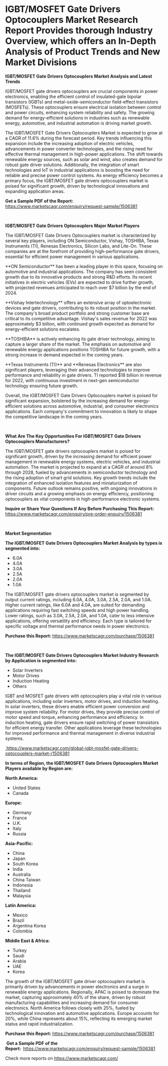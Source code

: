 <p><h1>IGBT/MOSFET Gate Drivers Optocouplers Market Research Report Provides thorough Industry Overview, which offers an In-Depth Analysis of Product Trends and New Market Divisions</h1></p><p><strong>IGBT/MOSFET Gate Drivers Optocouplers Market Analysis and Latest Trends</strong></p>
<p><p>IGBT/MOSFET gate drivers optocouplers are crucial components in power electronics, enabling the efficient control of insulated-gate bipolar transistors (IGBTs) and metal-oxide-semiconductor field-effect transistors (MOSFETs). These optocouplers ensure electrical isolation between control and power circuits, enhancing system reliability and safety. The growing demand for energy-efficient solutions in industries such as renewable energy, automotive, and industrial automation is driving market growth. </p><p>The IGBT/MOSFET Gate Drivers Optocouplers Market is expected to grow at a CAGR of 11.6% during the forecast period. Key trends influencing this expansion include the increasing adoption of electric vehicles, advancements in power converter technologies, and the rising need for effective thermal management in high-power applications. The shift towards renewable energy sources, such as solar and wind, also creates demand for robust gate driver solutions. Additionally, the integration of smart technologies and IoT in industrial applications is boosting the need for reliable and precise power control systems. As energy efficiency becomes a primary focus, the IGBT/MOSFET gate drivers optocouplers market is poised for significant growth, driven by technological innovations and expanding application areas.</p></p>
<p><strong>Get a Sample PDF of the Report:&nbsp;</strong> <a href="https://www.marketscagr.com/enquiry/request-sample/1506381?utm_campaign=2202&utm_medium=2&utm_source=Github&utm_content=ia&utm_term=12022025&utm_id=igbtmosfet-gate-drivers-optocouplers">https://www.marketscagr.com/enquiry/request-sample/1506381</a></p>
<p>&nbsp;</p>
<p><strong>IGBT/MOSFET Gate Drivers Optocouplers Major Market Players</strong></p>
<p><p>The IGBT/MOSFET Gate Drivers Optocouplers market is characterized by several key players, including ON Semiconductor, Vishay, TOSHIBA, Texas Instruments (TI), Renesas Electronics, Silicon Labs, and Lite-On. These companies are at the forefront of providing high-performance gate drivers, essential for efficient power management in various applications.</p><p>**ON Semiconductor** has been a leading player in this space, focusing on automotive and industrial applications. The company has seen consistent growth due to its innovative products and strong R&D efforts. Its recent initiatives in electric vehicles (EVs) are expected to drive further growth, with projected revenues anticipated to reach over $7 billion by the end of 2024.</p><p>**Vishay Intertechnology** offers an extensive array of optoelectronic devices and gate drivers, contributing to its robust position in the market. The company's broad product portfolio and strong customer base are critical to its competitive advantage. Vishay's sales revenue for 2022 was approximately $3 billion, with continued growth expected as demand for energy-efficient solutions escalates.</p><p>**TOSHIBA** is actively enhancing its gate driver technology, aiming to capture a larger share of the market. The emphasis on automotive and renewable energy applications positions TOSHIBA for future growth, with a strong increase in demand expected in the coming years.</p><p>**Texas Instruments (TI)** and **Renesas Electronics** are also significant players, leveraging their advanced technologies to improve performance and reliability in gate drivers. TI reported $18 billion in revenue for 2022, with continuous investment in next-gen semiconductor technology ensuring future growth.</p><p>Overall, the IGBT/MOSFET Gate Drivers Optocouplers market is poised for significant expansion, bolstered by the increasing demand for energy-efficient solutions across automotive, industrial, and consumer electronics applications. Each company's commitment to innovation is likely to shape the competitive landscape in the coming years.</p></p>
<p>&nbsp;</p>
<p><strong>What Are The Key Opportunities For IGBT/MOSFET Gate Drivers Optocouplers Manufacturers?</strong></p>
<p><p>The IGBT/MOSFET gate drivers optocouplers market is poised for significant growth, driven by the increasing demand for efficient power management in renewable energy systems, electric vehicles, and industrial automation. The market is projected to expand at a CAGR of around 8% through 2028, fueled by advancements in semiconductor technology and the rising adoption of smart grid solutions. Key growth trends include the integration of enhanced isolation features and miniaturization of components. Future outlook remains positive, with ongoing innovations in driver circuits and a growing emphasis on energy efficiency, positioning optocouplers as vital components in high-performance electronic systems.</p></p>
<p><strong>Inquire or Share Your Questions If Any Before Purchasing This Report:</strong> <a href="https://www.marketscagr.com/enquiry/pre-order-enquiry/1506381?utm_campaign=2202&utm_medium=2&utm_source=Github&utm_content=ia&utm_term=12022025&utm_id=igbtmosfet-gate-drivers-optocouplers">https://www.marketscagr.com/enquiry/pre-order-enquiry/1506381</a></p>
<p>&nbsp;</p>
<p><strong>Market Segmentation</strong></p>
<p><strong>The IGBT/MOSFET Gate Drivers Optocouplers Market Analysis by types is segmented into:</strong></p>
<p><ul><li>6.0A</li><li>4.0A</li><li>3.0A</li><li>2.5A</li><li>2.0A</li><li>1.0A</li></ul></p>
<p><p>The IGBT/MOSFET gate drivers optocouplers market is segmented by output current ratings, including 6.0A, 4.0A, 3.0A, 2.5A, 2.0A, and 1.0A. Higher current ratings, like 6.0A and 4.0A, are suited for demanding applications requiring fast switching speeds and high power handling. Lower ratings, such as 3.0A, 2.5A, 2.0A, and 1.0A, cater to less intensive applications, offering versatility and efficiency. Each type is tailored for specific voltage and thermal performance needs in power electronics.</p></p>
<p><strong>Purchase this Report:&nbsp;</strong><a href="https://www.marketscagr.com/purchase/1506381?utm_campaign=2202&utm_medium=2&utm_source=Github&utm_content=ia&utm_term=12022025&utm_id=igbtmosfet-gate-drivers-optocouplers">https://www.marketscagr.com/purchase/1506381</a></p>
<p>&nbsp;</p>
<p><strong>The IGBT/MOSFET Gate Drivers Optocouplers Market Industry Research by Application is segmented into:</strong></p>
<p><ul><li>Solar Inverters</li><li>Motor Drives</li><li>Induction Heating</li><li>Others</li></ul></p>
<p><p>IGBT and MOSFET gate drivers with optocouplers play a vital role in various applications, including solar inverters, motor drives, and induction heating. In solar inverters, these drivers enable efficient power conversion and improve system reliability. For motor drives, they provide precise control of motor speed and torque, enhancing performance and efficiency. In induction heating, gate drivers ensure rapid switching of power transistors for efficient energy transfer. Other applications leverage these technologies for improved performance and thermal management in diverse industrial systems.</p></p>
<p><a href="https://www.marketscagr.com/global-igbt-mosfet-gate-drivers-optocouplers-market-r1506381?utm_campaign=2202&utm_medium=2&utm_source=Github&utm_content=ia&utm_term=12022025&utm_id=igbtmosfet-gate-drivers-optocouplers">&nbsp;https://www.marketscagr.com/global-igbt-mosfet-gate-drivers-optocouplers-market-r1506381</a></p>
<p><strong>In terms of Region, the IGBT/MOSFET Gate Drivers Optocouplers Market Players available by Region are:</strong></p>
<p>
    <p> <strong> North America: </strong>
        <ul>
            <li>United States</li>
            <li>Canada</li>
        </ul>
        </p> 
    <p> <strong> Europe: </strong>
        <ul>
            <li>Germany</li>
            <li>France</li>
            <li>U.K.</li>
            <li>Italy</li>
            <li>Russia</li>
        </ul>
        </p> 
    <p> <strong> Asia-Pacific: </strong>
        <ul>
            <li>China</li>
            <li>Japan</li>
            <li>South Korea</li>
            <li>India</li>
            <li>Australia</li>
            <li>China Taiwan</li>
            <li>Indonesia</li>
            <li>Thailand</li>
            <li>Malaysia</li>
        </ul>
        </p> 
    <p> <strong> Latin America: </strong>
        <ul>
            <li>Mexico</li>
            <li>Brazil</li>
            <li>Argentina Korea</li>
            <li>Colombia</li>
        </ul>
        </p> 
    <p> <strong> Middle East & Africa: </strong>
        <ul>
            <li>Turkey</li>
            <li>Saudi</li>
            <li>Arabia</li>
            <li>UAE</li>
            <li>Korea</li>
        </ul>
    </p>
    </p>
<p><p>The growth of the IGBT/MOSFET gate driver optocouplers market is primarily driven by advancements in power electronics and a surge in renewable energy applications. Regionally, APAC is poised to dominate the market, capturing approximately 40% of the share, driven by robust manufacturing capabilities and increasing demand for consumer electronics. North America follows closely with 25%, fueled by technological innovation and automotive applications. Europe accounts for 20%, while China represents about 15%, reflecting its emerging market status and rapid industrialization.</p></p>
<p><strong>Purchase this Report: </strong><a href="https://www.marketscagr.com/purchase/1506381?utm_campaign=2202&utm_medium=2&utm_source=Github&utm_content=ia&utm_term=12022025&utm_id=igbtmosfet-gate-drivers-optocouplers">https://www.marketscagr.com/purchase/1506381</a></p>
<p>&nbsp;<strong>Get a Sample PDF of the Report:&nbsp;&nbsp;</strong><a href="https://www.marketscagr.com/enquiry/request-sample/1506381?utm_campaign=2202&utm_medium=2&utm_source=Github&utm_content=ia&utm_term=12022025&utm_id=igbtmosfet-gate-drivers-optocouplers">https://www.marketscagr.com/enquiry/request-sample/1506381</a></p>
<p><strong></strong></p>
<p>Check more reports on <a href="https://www.marketscagr.com/?utm_campaign=2202&utm_medium=2&utm_source=Github&utm_content=ia&utm_term=12022025&utm_id=igbtmosfet-gate-drivers-optocouplers">https://www.marketscagr.com/</a></p>